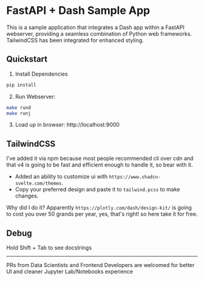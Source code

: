 # FastAPI + Dash Sample App
This is a sample application that integrates a Dash app within a FastAPI webserver, providing a seamless combination of Python web frameworks. TailwindCSS has been integrated for enhanced styling.

## Quickstart

1. Install Dependencies
```bash
pip install
```
2. Run Webserver:
```bash
make rund
make runj
```
3. Load up in browser: http://localhost:9000

## TailwindCSS

I've added it via npm because most people recommended cli over cdn and that v4 is going to be fast and efficient enough to handle it, so bear with it.
* Added an ability to customize ui with `https://www.shadcn-svelte.com/themes`.
* Copy your preferred design and paste it to `tailwind.pcss` to make changes.

Why did I do it? Apparently `https://plotly.com/dash/design-kit/` is going to cost you over 50 grands per year, yes, that's right! so here take it for free.

## Debug

Hold Shift + Tab to see docstrings

---

PRs from Data Scientists and Frontend Developers are welcomed for better UI and cleaner Jupyter Lab/Notebooks experience 
